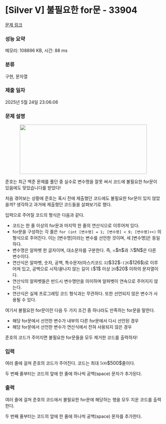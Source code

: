 # [Silver V] 불필요한 for문 - 33904 

[문제 링크](https://www.acmicpc.net/problem/33904) 

### 성능 요약

메모리: 108896 KB, 시간: 88 ms

### 분류

구현, 문자열

### 제출 일자

2025년 5월 24일 23:06:06

### 문제 설명

<p style="text-align: center;"><img alt="" src="https://upload.acmicpc.net/1524a739-a27f-45e0-80c0-a027fe00dc9b/-/preview/" style="width: 410px; height: 160px;"></p>

<p>준호는 최근 백준 문제를 풀던 중 실수로 변수명을 잘못 써서 코드에 불필요한 for문이 있음에도 맞았습니다를 받았다!</p>

<p>처음 겪어보는 상황에 준호는 혹시 전에 제출했던 코드에도 불필요한 for문이 있지 않았을까? 생각하고 과거에 제출했던 코드들을 살펴보기로 했다.</p>

<p>입력으로 주어질 코드의 형식은 다음과 같다.</p>

<ul>
	<li>코드는 한 줄 이상의 for문과 마지막 한 줄의 연산식으로 이루어져 있다.</li>
	<li>for문을 구성하는 각 줄은 <code>for (int [변수명] = 1; [변수명] < 9; [변수명]++)</code> 의 형식으로 주어진다. 이는 [변수명]이라는 변수를 선언한 것이며, 세 [변수명]은 동일하다.</li>
	<li>변수명은 알파벳 한 글자이며, 대소문자를 구분한다. 즉, <mjx-container class="MathJax" jax="CHTML" style="font-size: 109%; position: relative;"><mjx-math class="MJX-TEX" aria-hidden="true"><mjx-mi class="mjx-i"><mjx-c class="mjx-c1D45B TEX-I"></mjx-c></mjx-mi></mjx-math><mjx-assistive-mml unselectable="on" display="inline"><math xmlns="http://www.w3.org/1998/Math/MathML"><mi>n</mi></math></mjx-assistive-mml><span aria-hidden="true" class="no-mathjax mjx-copytext">$n$</span></mjx-container>과 <mjx-container class="MathJax" jax="CHTML" style="font-size: 109%; position: relative;"><mjx-math class="MJX-TEX" aria-hidden="true"><mjx-mi class="mjx-i"><mjx-c class="mjx-c1D441 TEX-I"></mjx-c></mjx-mi></mjx-math><mjx-assistive-mml unselectable="on" display="inline"><math xmlns="http://www.w3.org/1998/Math/MathML"><mi>N</mi></math></mjx-assistive-mml><span aria-hidden="true" class="no-mathjax mjx-copytext">$N$</span></mjx-container>은 다른 변수이다.</li>
	<li>연산식은 알파벳, 숫자, 공백, 특수문자(아스키코드 <mjx-container class="MathJax" jax="CHTML" style="font-size: 109%; position: relative;"><mjx-math class="MJX-TEX" aria-hidden="true"><mjx-mn class="mjx-n"><mjx-c class="mjx-c33"></mjx-c><mjx-c class="mjx-c32"></mjx-c></mjx-mn></mjx-math><mjx-assistive-mml unselectable="on" display="inline"><math xmlns="http://www.w3.org/1998/Math/MathML"><mn>32</mn></math></mjx-assistive-mml><span aria-hidden="true" class="no-mathjax mjx-copytext">$32$</span></mjx-container>-<mjx-container class="MathJax" jax="CHTML" style="font-size: 109%; position: relative;"><mjx-math class="MJX-TEX" aria-hidden="true"><mjx-mn class="mjx-n"><mjx-c class="mjx-c31"></mjx-c><mjx-c class="mjx-c32"></mjx-c><mjx-c class="mjx-c36"></mjx-c></mjx-mn></mjx-math><mjx-assistive-mml unselectable="on" display="inline"><math xmlns="http://www.w3.org/1998/Math/MathML"><mn>126</mn></math></mjx-assistive-mml><span aria-hidden="true" class="no-mathjax mjx-copytext">$126$</span></mjx-container>)로 이루어져 있고, 공백으로 시작/끝나지 않는 길이 <mjx-container class="MathJax" jax="CHTML" style="font-size: 109%; position: relative;"><mjx-math class="MJX-TEX" aria-hidden="true"><mjx-mn class="mjx-n"><mjx-c class="mjx-c31"></mjx-c></mjx-mn></mjx-math><mjx-assistive-mml unselectable="on" display="inline"><math xmlns="http://www.w3.org/1998/Math/MathML"><mn>1</mn></math></mjx-assistive-mml><span aria-hidden="true" class="no-mathjax mjx-copytext">$1$</span></mjx-container> 이상 <mjx-container class="MathJax" jax="CHTML" style="font-size: 109%; position: relative;"><mjx-math class="MJX-TEX" aria-hidden="true"><mjx-mn class="mjx-n"><mjx-c class="mjx-c32"></mjx-c><mjx-c class="mjx-c30"></mjx-c></mjx-mn></mjx-math><mjx-assistive-mml unselectable="on" display="inline"><math xmlns="http://www.w3.org/1998/Math/MathML"><mn>20</mn></math></mjx-assistive-mml><span aria-hidden="true" class="no-mathjax mjx-copytext">$20$</span></mjx-container> 이하의 문자열이다.</li>
	<li>연산식의 알파벳들은 반드시 변수명만을 의미하며 알파벳이 연속으로 주어지지 않는다.</li>
	<li>연산식은 실제 프로그래밍 코드 형식과는 무관하다. 또한 선언되지 않은 변수가 사용될 수 있다.</li>
</ul>

<p>여기서 불필요한 for문이란 다음 두 가지 조건 중 하나라도 만족하는 for문을 말한다.</p>

<ul>
	<li>해당 for문에서 선언한 변수가 내부의 다른 for문에서 다시 선언된 경우</li>
	<li>해당 for문에서 선언한 변수가 연산식에서 전혀 사용되지 않은 경우</li>
</ul>

<p>준호의 코드가 주어지면 불필요한 for문들을 모두 제거한 코드를 출력하자!</p>

### 입력 

 <p>여러 줄에 걸쳐 준호의 코드가 주어진다. 코드는 최대 <mjx-container class="MathJax" jax="CHTML" style="font-size: 109%; position: relative;"><mjx-math class="MJX-TEX" aria-hidden="true"><mjx-mn class="mjx-n"><mjx-c class="mjx-c35"></mjx-c><mjx-c class="mjx-c30"></mjx-c><mjx-c class="mjx-c30"></mjx-c></mjx-mn></mjx-math><mjx-assistive-mml unselectable="on" display="inline"><math xmlns="http://www.w3.org/1998/Math/MathML"><mn>500</mn></math></mjx-assistive-mml><span aria-hidden="true" class="no-mathjax mjx-copytext">$500$</span></mjx-container>줄이다.</p>

<p>두 번째 줄부터는 코드의 앞에 한 줄에 하나씩 공백(space) 문자가 추가된다.</p>

### 출력 

 <p>여러 줄에 걸쳐 준호의 코드에서 불필요한 for문에 해당하는 행을 모두 지운 코드를 출력한다.</p>

<p>두 번째 줄부터는 코드의 앞에 한 줄에 하나씩 공백(space) 문자를 추가한다.</p>

